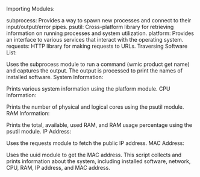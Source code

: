 Importing Modules:

subprocess: Provides a way to spawn new processes and connect to their input/output/error pipes.
psutil: Cross-platform library for retrieving information on running processes and system utilization.
platform: Provides an interface to various services that interact with the operating system.
requests: HTTP library for making requests to URLs.
Traversing Software List:

Uses the subprocess module to run a command (wmic product get name) and captures the output.
The output is processed to print the names of installed software.
System Information:

Prints various system information using the platform module.
CPU Information:

Prints the number of physical and logical cores using the psutil module.
RAM Information:

Prints the total, available, used RAM, and RAM usage percentage using the psutil module.
IP Address:

Uses the requests module to fetch the public IP address.
MAC Address:

Uses the uuid module to get the MAC address.
This script collects and prints information about the system, including installed software, network, CPU, RAM, IP address, and MAC address.






